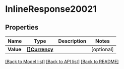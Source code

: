 # InlineResponse20021

## Properties

Name | Type | Description | Notes
------------ | ------------- | ------------- | -------------
**Value** | [**[]Currency**](currency.md) |  | [optional] 

[[Back to Model list]](../README.md#documentation-for-models) [[Back to API list]](../README.md#documentation-for-api-endpoints) [[Back to README]](../README.md)


